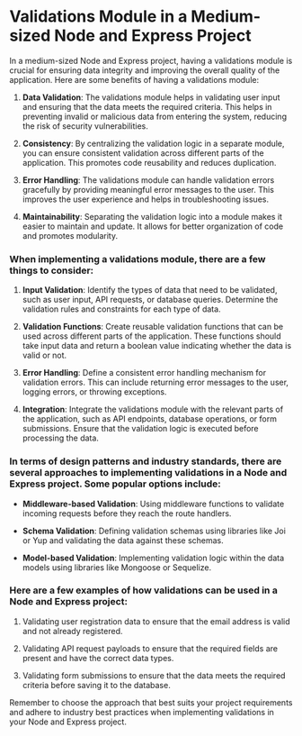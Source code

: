 # Validations Module in a Medium-sized Node and Express Project

In a medium-sized Node and Express project, having a validations module is crucial for ensuring data integrity and improving the overall quality of the application. Here are some benefits of having a validations module:

1. **Data Validation**: The validations module helps in validating user input and ensuring that the data meets the required criteria. This helps in preventing invalid or malicious data from entering the system, reducing the risk of security vulnerabilities.

2. **Consistency**: By centralizing the validation logic in a separate module, you can ensure consistent validation across different parts of the application. This promotes code reusability and reduces duplication.

3. **Error Handling**: The validations module can handle validation errors gracefully by providing meaningful error messages to the user. This improves the user experience and helps in troubleshooting issues.

4. **Maintainability**: Separating the validation logic into a module makes it easier to maintain and update. It allows for better organization of code and promotes modularity.

### When implementing a validations module, there are a few things to consider:

1. **Input Validation**: Identify the types of data that need to be validated, such as user input, API requests, or database queries. Determine the validation rules and constraints for each type of data.

2. **Validation Functions**: Create reusable validation functions that can be used across different parts of the application. These functions should take input data and return a boolean value indicating whether the data is valid or not.

3. **Error Handling**: Define a consistent error handling mechanism for validation errors. This can include returning error messages to the user, logging errors, or throwing exceptions.

4. **Integration**: Integrate the validations module with the relevant parts of the application, such as API endpoints, database operations, or form submissions. Ensure that the validation logic is executed before processing the data.

### In terms of design patterns and industry standards, there are several approaches to implementing validations in a Node and Express project. Some popular options include:

- **Middleware-based Validation**: Using middleware functions to validate incoming requests before they reach the route handlers.

- **Schema Validation**: Defining validation schemas using libraries like Joi or Yup and validating the data against these schemas.

- **Model-based Validation**: Implementing validation logic within the data models using libraries like Mongoose or Sequelize.

### Here are a few examples of how validations can be used in a Node and Express project:

1. Validating user registration data to ensure that the email address is valid and not already registered.

2. Validating API request payloads to ensure that the required fields are present and have the correct data types.

3. Validating form submissions to ensure that the data meets the required criteria before saving it to the database.

Remember to choose the approach that best suits your project requirements and adhere to industry best practices when implementing validations in your Node and Express project.
